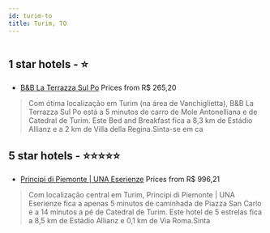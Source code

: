 ```yaml
---
id: turim-to
title: Turim, TO
---
```


<center><img src="https://i.travelapi.com/hotels/1000000/10000/7900/7881/91e64c80_z.jpg" alt="" /></center>


##  1 star hotels - ⭐️

-    [B&B La Terrazza Sul Po](https://www.hurb.com/br/aud/https://www.hurb.com/br/hotels/turim/b-b-la-terrazza-sul-po-HT-GDSR?cmp=18055) Prices from R$ 265,20
   > Com ótima localização em Turim (na área de Vanchiglietta), B&B La Terrazza Sul Po está a 5 minutos de carro de Mole Antonelliana e de Catedral de Turim.  Este Bed and Breakfast fica a 8,3 km de Estádio Allianz e a 2 km de Villa della Regina.Sinta-se em ca

##  5 star hotels - ⭐️⭐️⭐️⭐️⭐️

-    [Principi di Piemonte | UNA Eserienze](https://www.hurb.com/br/aud/https://www.hurb.com/br/hotels/turim/principi-di-piemonte-una-eserienze-HT-35YZ?cmp=18055) Prices from R$ 996,21
   > Com localização central em Turim, Principi di Piemonte | UNA Eserienze fica a apenas 5 minutos de caminhada de Piazza San Carlo e a 14 minutos a pé de Catedral de Turim.  Este hotel de 5 estrelas fica a 8,5 km de Estádio Allianz e 0,1 km de Via Roma.Sinta
